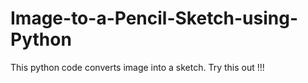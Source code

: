 # Image-to-a-Pencil-Sketch-using-Python
This python code converts image into a sketch.
Try this  out !!!
